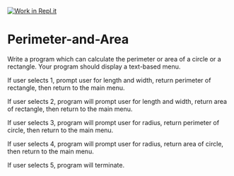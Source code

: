 [![Work in Repl.it](https://classroom.github.com/assets/work-in-replit-14baed9a392b3a25080506f3b7b6d57f295ec2978f6f33ec97e36a161684cbe9.svg)](https://classroom.github.com/online_ide?assignment_repo_id=4711762&assignment_repo_type=AssignmentRepo)
# Perimeter-and-Area

Write a program which can calculate the perimeter or area of a circle or a rectangle.  Your program should display a text-based menu.

If user selects 1, prompt user for length and width, return perimeter of rectangle, then return to the main menu.

If user selects 2, program will prompt user for length and width, return area of rectangle, then return to the main menu.

If user selects 3, program will prompt user for radius, return perimeter of circle, then return to the main menu.

If user selects 4, program will prompt user for radius, return area of circle, then return to the main menu.

If user selects 5, program will terminate.
